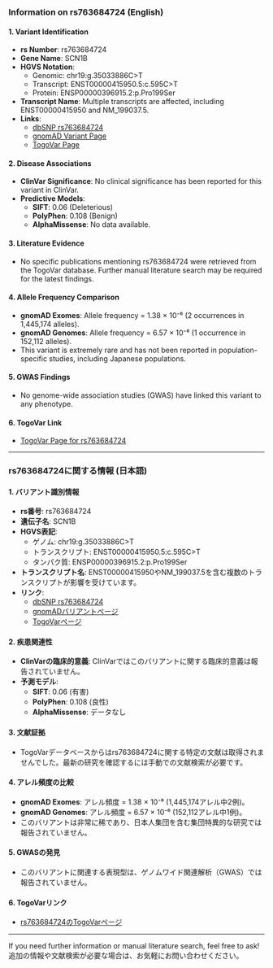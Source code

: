 ### Information on rs763684724 (English)

#### 1. **Variant Identification**
- **rs Number**: rs763684724  
- **Gene Name**: SCN1B  
- **HGVS Notation**:  
  - Genomic: chr19:g.35033886C>T  
  - Transcript: ENST00000415950.5:c.595C>T  
  - Protein: ENSP00000396915.2:p.Pro199Ser  
- **Transcript Name**: Multiple transcripts are affected, including ENST00000415950 and NM_199037.5.  
- **Links**:  
  - [dbSNP rs763684724](https://identifiers.org/dbsnp/rs763684724)  
  - [gnomAD Variant Page](https://gnomad.broadinstitute.org/variant/19-35033886-C-T?dataset=gnomad_r4)  
  - [TogoVar Page](https://togovar.org/variant/19-35033886-C-T)  

#### 2. **Disease Associations**
- **ClinVar Significance**: No clinical significance has been reported for this variant in ClinVar.  
- **Predictive Models**:  
  - **SIFT**: 0.06 (Deleterious)  
  - **PolyPhen**: 0.108 (Benign)  
  - **AlphaMissense**: No data available.  

#### 3. **Literature Evidence**
- No specific publications mentioning rs763684724 were retrieved from the TogoVar database. Further manual literature search may be required for the latest findings.

#### 4. **Allele Frequency Comparison**
- **gnomAD Exomes**: Allele frequency = 1.38 × 10⁻⁶ (2 occurrences in 1,445,174 alleles).  
- **gnomAD Genomes**: Allele frequency = 6.57 × 10⁻⁶ (1 occurrence in 152,112 alleles).  
- This variant is extremely rare and has not been reported in population-specific studies, including Japanese populations.

#### 5. **GWAS Findings**
- No genome-wide association studies (GWAS) have linked this variant to any phenotype.

#### 6. **TogoVar Link**
- [TogoVar Page for rs763684724](https://togovar.org/variant/19-35033886-C-T)

---

### rs763684724に関する情報 (日本語)

#### 1. **バリアント識別情報**
- **rs番号**: rs763684724  
- **遺伝子名**: SCN1B  
- **HGVS表記**:  
  - ゲノム: chr19:g.35033886C>T  
  - トランスクリプト: ENST00000415950.5:c.595C>T  
  - タンパク質: ENSP00000396915.2:p.Pro199Ser  
- **トランスクリプト名**: ENST00000415950やNM_199037.5を含む複数のトランスクリプトが影響を受けています。  
- **リンク**:  
  - [dbSNP rs763684724](https://identifiers.org/dbsnp/rs763684724)  
  - [gnomADバリアントページ](https://gnomad.broadinstitute.org/variant/19-35033886-C-T?dataset=gnomad_r4)  
  - [TogoVarページ](https://togovar.org/variant/19-35033886-C-T)  

#### 2. **疾患関連性**
- **ClinVarの臨床的意義**: ClinVarではこのバリアントに関する臨床的意義は報告されていません。  
- **予測モデル**:  
  - **SIFT**: 0.06 (有害)  
  - **PolyPhen**: 0.108 (良性)  
  - **AlphaMissense**: データなし  

#### 3. **文献証拠**
- TogoVarデータベースからはrs763684724に関する特定の文献は取得されませんでした。最新の研究を確認するには手動での文献検索が必要です。

#### 4. **アレル頻度の比較**
- **gnomAD Exomes**: アレル頻度 = 1.38 × 10⁻⁶ (1,445,174アレル中2例)。  
- **gnomAD Genomes**: アレル頻度 = 6.57 × 10⁻⁶ (152,112アレル中1例)。  
- このバリアントは非常に稀であり、日本人集団を含む集団特異的な研究では報告されていません。

#### 5. **GWASの発見**
- このバリアントに関連する表現型は、ゲノムワイド関連解析（GWAS）では報告されていません。

#### 6. **TogoVarリンク**
- [rs763684724のTogoVarページ](https://togovar.org/variant/19-35033886-C-T)

---

If you need further information or manual literature search, feel free to ask!  
追加の情報や文献検索が必要な場合は、お気軽にお問い合わせください。